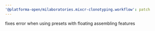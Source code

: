 ```yaml
---
'@platforma-open/milaboratories.mixcr-clonotyping.workflow': patch
---
```


fixes error when using presets with floating assembling features
